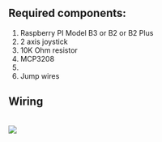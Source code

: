 <h2>Required components:</h2>
<ol>
<li>Raspberry PI Model B3 or B2 or B2 Plus</li>
<li>2 axis joystick</li>
<li>10K Ohm resistor</li>
<li>MCP3208<li>
<li>Jump wires</li>
</ol>

<h2>Wiring </h2>
<br/>
<img src="https://drive.google.com/file/d/0B-7jlCLBFvNsM2FqeUpfZ2RNbHc/view" />
<br/>
